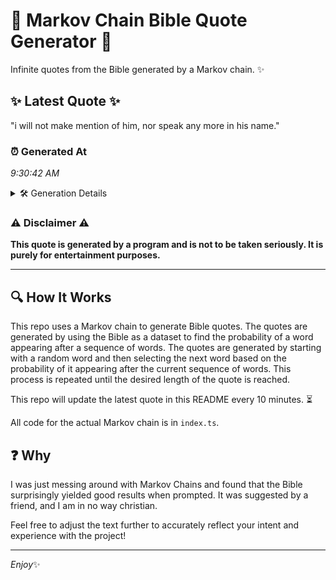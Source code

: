 # 📖 Markov Chain Bible Quote Generator 📖

Infinite quotes from the Bible generated by a Markov chain. ✨

## ✨ Latest Quote ✨
"i will not make mention of him, nor speak any more in his name."

### ⏰ Generated At
*9:30:42 AM*

<details>
    <summary>🛠️ Generation Details</summary>
    <p>
        <strong>🌱 Seed:</strong> i<br>
        <strong>🔄 Iterations:</strong> 13<br>
        <strong>📜 Context History:</strong><br>[ i ]: will<br>[ i, will ]: not<br>[ i, will, not ]: make<br>[ i, will, not, make ]: mention<br>[ i, will, not, make, mention ]: of<br>[ i, will, not, make, mention, of ]: him,<br>[ will, not, make, mention, of, him, ]: nor<br>[ not, make, mention, of, him,, nor ]: speak<br>[ make, mention, of, him,, nor, speak ]: any<br>[ mention, of, him,, nor, speak, any ]: more<br>[ of, him,, nor, speak, any, more ]: in<br>[ him,, nor, speak, any, more, in ]: his<br>[ nor, speak, any, more, in, his ]: name.<br>
    </p>
</details>

### ⚠️ Disclaimer ⚠️
**This quote is generated by a program and is not to be taken seriously. It is purely for entertainment purposes.**

---

## 🔍 How It Works

This repo uses a Markov chain to generate Bible quotes. The quotes are generated by using the Bible as a dataset to find the probability of a word appearing after a sequence of words. The quotes are generated by starting with a random word and then selecting the next word based on the probability of it appearing after the current sequence of words. This process is repeated until the desired length of the quote is reached.

This repo will update the latest quote in this README every 10 minutes. ⏳

All code for the actual Markov chain is in `index.ts`.

## ❓ Why

I was just messing around with Markov Chains and found that the Bible surprisingly yielded good results when prompted. 
It was suggested by a friend, and I am in no way christian.

Feel free to adjust the text further to accurately reflect your intent and experience with the project!

---

*Enjoy*✨
